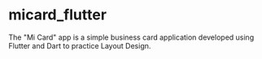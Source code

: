 # micard_flutter

The "Mi Card" app is a simple business card application developed using Flutter and Dart to practice Layout Design. 

